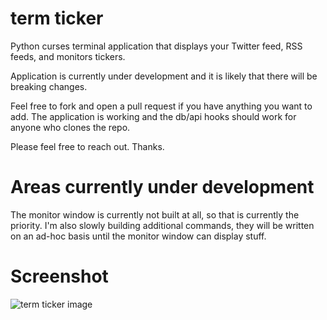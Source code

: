# term ticker
Python curses terminal application that displays your Twitter feed, RSS feeds, and monitors tickers.

Application is currently under development and it is likely that there will be breaking changes. 

Feel free to fork and open a pull request if you have anything you want to add. The application is working and the db/api hooks should work for anyone who clones the repo.

Please feel free to reach out. Thanks.

# Areas currently under development
The monitor window is currently not built at all, so that is currently the priority. I'm also slowly building additional commands, they will be written on an ad-hoc basis until the monitor window can display stuff.

# Screenshot
![term ticker image](http://i.imgur.com/jEeJmu9.png)

